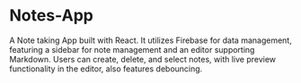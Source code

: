 # Notes-App
A Note taking App built with React. It utilizes Firebase for data management, featuring a sidebar for note management and an editor supporting Markdown. Users can create, delete, and select notes, with live preview functionality in the editor, also features debouncing. 
